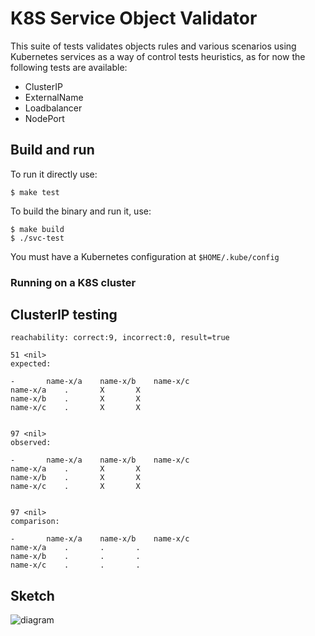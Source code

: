 # K8S Service Object Validator

This suite of tests validates objects rules and various scenarios using
Kubernetes services as a way of control tests heuristics, as for now the 
following tests are available:

- ClusterIP
- ExternalName
- Loadbalancer
- NodePort

## Build and run

To run it directly use:

```
$ make test
```

To build the binary and run it, use:

```
$ make build
$ ./svc-test
```

You must have a Kubernetes configuration at `$HOME/.kube/config`

### Running on a K8S cluster

## ClusterIP testing

```
reachability: correct:9, incorrect:0, result=true

51 <nil>
expected:

-		name-x/a	name-x/b	name-x/c
name-x/a	.		X		X	
name-x/b	.		X		X	
name-x/c	.		X		X	


97 <nil>
observed:

-		name-x/a	name-x/b	name-x/c
name-x/a	.		X		X	
name-x/b	.		X		X	
name-x/c	.		X		X	


97 <nil>
comparison:

-		name-x/a	name-x/b	name-x/c
name-x/a	.		.		.	
name-x/b	.		.		.	
name-x/c	.		.		.	
```

## Sketch

![diagram](https://raw.githubusercontent.com/K8sbykeshed/svc-tests/main/.diagram.png)
